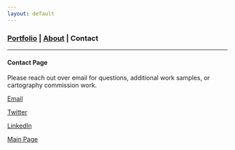 ```yaml
---
layout: default
---
```

<title>Glenn Ingram Cartography</title>

### [Portfolio](./index.md) | [About](./about.md) | Contact
 <hr> 
 
#### Contact Page

Please reach out over email for questions, additional work samples, or cartography commission work.

[Email](gi.ingram001@gmail.com)

[Twitter](https://twitter.com/_glenningram)

[LinkedIn](https://www.linkedin.com/in/glenn-ingram/)

[Main Page](./)
